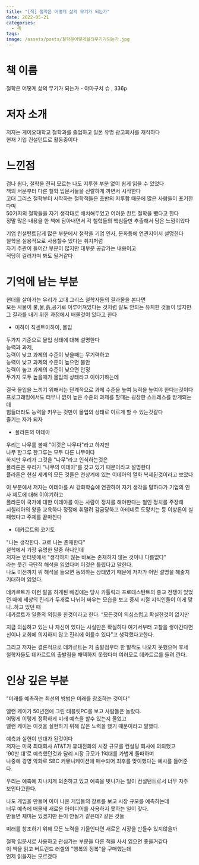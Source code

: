 ```yaml
---
title: "[책] 철학은 어떻게 삶의 무기가 되는가"
date: 2022-05-21
categories:
  - 책
tags: 
image: /assets/posts/철학은어떻게삶의무기가되는가.jpg
---
```

# 책 이름

철학은 어떻게 삶의 무기가 되는가 - 야마구치 슈 , 336p

# 저자 소개

저자는 게이오대학교 철학과를 졸업하고 일본 유명 광고회사를 재직하다  
현재 기업 컨설턴트로 활동중이다

# 느낀점

겁나 쉽다, 철학을 전혀 모르는 나도 지루한 부분 없이 쉽게 읽을 수 있었다  
책의 서문부터 다른 철학 입문서들을 신랄하게 까면서 시작한다  
고대 그리스 철학부터 시작하는 철학책들은 초반의 지루함 때문에 많은 사람들이 포기한다며  
50가지의 철학들을 자기 생각대로 배치해두었고 어려운 칸트 철학을 뺐다고 한다  
정말 많은 내용을 한 책에 담아내면서 각 철학들의 핵심들만 추출해서 담은 느낌이었다  

기업 컨설턴트답게 많은 부분에서 철학을 기업 인사, 문화등에 연관지어서 설명한다  
철학을 실용적으로 사용할수 있다는 취지처럼  
자기 주관이 들어간 부분이 많지만 대부분 공감가는 내용이고  
적당히 걸러가며 봐도 될거같다  

# 기억에 남는 부분

현대를 살아가는 우리가 고대 그리스 철학자들의 결과물을 본다면  
모든 사물이 불,물,흙,공기로 이루어져있다는 것처럼 말도 안되는 유치한 것들이 많지만  
그 결과를 내기 위한 과정에서 배울것이 있다고 한다  

- 미하이 칙센트미하이, 몰입
 
두가지 기준으로 몰입 상태에 대해 설명한다  
능력과 과제,  
능력이 낮고 과제의 수준이 낮을때는 무기력하고  
능력이 낮고 과제의 수준이 높으면 불안  
능력이 높고 과제의 수준이 낮으면 안정  
두가지 모두 높을때가 몰입의 상태라고 이야기하는데  

결국 몰입을 느끼기 위해서는 단계적으로 과제 수준을 높여 능력을 높여야 한다는것이다  
프로그래밍에서도 터무니 없이 높은 수준의 과제를 할때는 굉장한 스트레스를 받게되는데  
힘들더라도 능력을 키우는 것만이 몰입의 상태로 이르게 할 수 있는것같다  
즐기는 자가 되자  

- 플라톤의 이데아

우리는 나무를 볼때 "이것은 나무다"라고 하지만  
나무 한그루 한그루는 모두 다른 나무이다  
하지만 우리가 그것을 "나무"라고 인식하는것은  
플라톤은 우리가 "나무의 이데아"를 갖고 있기 때문이라고 설명한다  
플라톤은 현실 세계의 모든 것들은 천상계에 있는 이데아의 열화 복제된것이라고 보았다  

이 부분에서 저자는 이데아를 AI 강화학습에 연관하여 자기 생각을 말하다가 기업의 인사 제도에 대해 이야기하고  
플라톤이 국가에 대한 이데아를 아는 사람이 정치를 해야한다는 철인 정치를 주장해  
시칠리아의 왕을 교육하다 정쟁에 휘말려 감금당하고 아테네로 도망치는 등 이상론이 실패했다고 주제를 끝마친다  

 - 데카르트의 코기토

"나는 생각한다. 고로 나는 존재한다"  
철학에서 가장 유명한 말중 하나인데  
저자는 인터넷에서 "생각하지 않는 바보는 존재하지 않는 것이나 다름없다"  
라는 웃긴 극단적 해석을 읽었다며 이것은 틀렸다고 말한다.  
나도 이전까지 위 해석을 들으면 동의하는 상태였기 때문에 저자가 어떤 설명을 해줄지 기대하며 읽었다.  

데카르트가 이런 말을 하게된 배경에는 당시 카톨릭과 프로테스탄트의 종교 전쟁이 있었던 때에
세상의 진리가 두개로 나뉘어 싸우는 모습을 보고 중세 시절 지식인들이 이게 맞나..하고 있던 때  
데카르트가 일종의 외침을 한것이라고 한다. “모든것이 의심스럽고 확실한것이 없지만  

지금 의심하고 있는 나 자신이 있다는 사실만은 확실하다 여기서부터 고찰을 쌓아간다면 신이나 교회에 의지하지 않고 진리에 이를수 있다”고 생각했다고한다.  

그리고 저자는 결론적으로 데카르트는 저 출발점부터 한 발짝도 나오지 못했으며 후세 철학자들도 데카르트의 출발점을 채택하지 못했다며 여러모로 데카트르를 돌려 깐다.  

# 인상 깊은 부분

"미래를 예측하는 최선의 방법은 미래를 창조하는 것이다"  

앨런 케이가 50년전에 그린 태블릿PC를 보고 사람들은 놀랐다.  
어떻게 이렇게 정확하게 미래 예측을 할수 있는지 물었고  
앨런 케이는 이것을 실현하기 위해 많은 노력을 했기 때문이라고 말했다.  

예측과 실현이 반대가 된것이다  
저자는 미국 최대회사 AT&T가 휴대전화의 시장 규모를 컨설팅 회사에 의뢰했고  
'90만 대'로 예측했던것과 달리 시장 규모가 1억대를 가볍게 돌파하며  
나중에 경영 악화로 SBC 커뮤니케이션에 매수되어 최후를 맞이했다는 예시를 들어준다.  

우리는 예측에 지나치게 의존하고 있고 예측을 빗나가는 일이 컨설턴트로서 너무 자주 보인다고한다.  

나도 게임을 만들며 이미 나온 게임들의 장르를 보고 시장 규모를 예측하는데  
너무 예측에 매몰돼 새로운 아이디어를 사용하지 못하는 일이 잦다.  
만들면 재미는 있겠지만 돈이 안될거 같은데? 같은 것들  

미래를 창조하기 위해 모든 노력을 기울인다면 새로운 시장을 만들수 있지않을까  

철학 입문서로 사용하고 관심가는 부분을 다른 책을 사서 읽으면 좋을거같다  
이 책을 읽고 버트런드 러셀의 "행복의 정복"을 구매했는데  
언제 읽을지는 모르겠다  